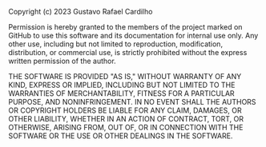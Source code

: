 Copyright (c) 2023 Gustavo Rafael Cardilho

Permission is hereby granted to the members of the project marked on GitHub to use this software and its documentation for internal use only. Any other use, including but not limited to reproduction, modification, distribution, or commercial use, is strictly prohibited without the express written permission of the author.

THE SOFTWARE IS PROVIDED "AS IS," WITHOUT WARRANTY OF ANY KIND, EXPRESS OR IMPLIED, INCLUDING BUT NOT LIMITED TO THE WARRANTIES OF MERCHANTABILITY, FITNESS FOR A PARTICULAR PURPOSE, AND NONINFRINGEMENT. IN NO EVENT SHALL THE AUTHORS OR COPYRIGHT HOLDERS BE LIABLE FOR ANY CLAIM, DAMAGES, OR OTHER LIABILITY, WHETHER IN AN ACTION OF CONTRACT, TORT, OR OTHERWISE, ARISING FROM, OUT OF, OR IN CONNECTION WITH THE SOFTWARE OR THE USE OR OTHER DEALINGS IN THE SOFTWARE.
